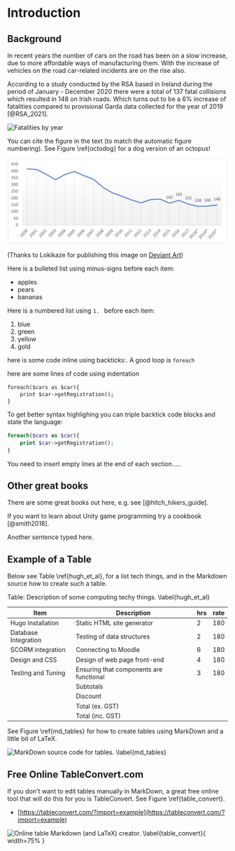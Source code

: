 # Introduction
 
## Background
 
In recent years the number of cars on the road has been on a slow increase, due to more affordable ways of manufacturing them. With the increase of vehicles on the road car-related incidents are on the rise also. 
 
According to a study conducted by the RSA based in Ireland during the period of January - December 2020 there were a total of 137 fatal collisions which resulted in 148 on Irish roads. Which turns out to be a 6% increase of fatalities compared to provisional Garda data collected for the year of 2019 [@RSA_2021].
 
 
 
![Fatalities by year](03_figures/introduction/octocat.png)
 
You can cite the figure in the text (to match the automatic figure numbering). See Figure \ref{octodog} for a dog version of an octopus!
 
![Lokikaze's Octodog. \label{octodog}](03_figures/introduction/Road_Deaths.png)
 
(Thanks to Lokikaze for publishing this image on [Deviant Art](http://lokikaze.deviantart.com/art/Octo-Dog-MSPaint-186013612))
 
Here is a bulleted list using minus-signs before each item:
 
- apples
- pears
- bananas
 
Here is a numbered list using `1. ` before each item:
 
1. blue
1. green
1. yellow
1. gold
 
here is some code inline using backticks:. A good loop is `foreach`
 
here are some lines of code using indentation
 
	foreach($cars as $car){
		print $car->getRegistration();
	}
 
To get better syntax highlighing you can triple backtick code blocks and state the language:
 
```php
foreach($cars as $car){
	print $car->getRegistration();
}
```
 
You need to insert empty lines at the end of each section.....  
 
## Other great books
 
There are some great books out here, e.g. see [@hitch_hikers_guide].
 
If you want to learn about Unity game programming try a cookbook [@smith2018].
 
Another sentence typed here.
 
## Example of a Table
 
Below see Table \ref{hugh_et_al}, for a list tech things, and in the Markdown source how to create such a table.
 
<!-- ***************************************************** -->
<!-- ****************** start of table ******************* -->
<!-- ***************************************************** -->
Table: Description of some computing techy things. \label{hugh_et_al}
 
 
Item                 | Description                              | hrs   | rate
---------------------|------------------------------------------|-------|----
Hugo Installation    | Static HTML site generator               | 2     | 180
Database Integration | Testing of data structures               | 2     | 180
SCORM integration    | Connecting to Moodle                     | 6     | 180
Design and CSS       | Design of web page front-end             | 4     | 180
Testing and Tuning   | Ensuring that components are functional  | 3     | 180
                     | Subtotals                                |       |
                     | Discount                                 |       |    
                     | Total (ex. GST)                          |       |
                     | Total (inc. GST)                         |       |
 
<!-- ***************************************************** -->
 
See Figure \ref{md_tables} for how to create tables using MarkDown and a little bit of LaTeX.
 
![MarkDown source code for tables. \label{md_tables}](03_figures/introduction/tables_markdown.png)
 
## Free Online TableConvert.com
 
If you don't want to edit tables manually in MarkDown, a great free online tool that will do this for you is TableConvert. See Figure \ref{table_convert}.
 
- [https://tableconvert.com/?import=example](https://tableconvert.com/?import=example)
 
![Online table Markdown (and LaTeX) creator. \label{table_convert}](03_figures/introduction/table_convert.png){ width=75% }
 
 
<!--stackedit_data:
eyJoaXN0b3J5IjpbMzgyMjIxMjIzXX0=
-->